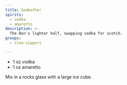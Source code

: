 ```yaml
---
title: Godmother
spirits:
  - vodka
  - amaretto
description: >-
  The Don's lighter half, swapping vodka for scotch.
groups:
  - slow-sippers

---
```


- 1 oz vodka
- 1 oz amaretto

Mix in a rocks glass with a large ice cube.
